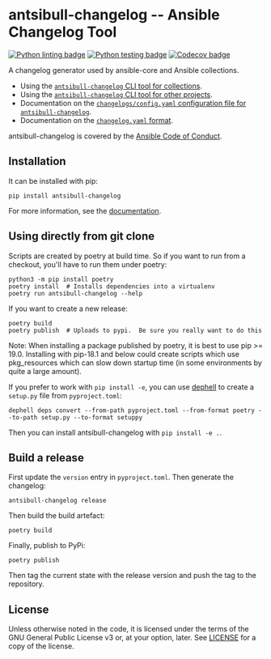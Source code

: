 # antsibull-changelog -- Ansible Changelog Tool
[![Python linting badge](https://github.com/ansible-community/antsibull-changelog/workflows/Python%20linting/badge.svg?event=push&branch=main)](https://github.com/ansible-community/antsibull-changelog/actions?query=workflow%3A%22Python+linting%22+branch%3Amain)
[![Python testing badge](https://github.com/ansible-community/antsibull-changelog/workflows/Python%20testing/badge.svg?event=push&branch=main)](https://github.com/ansible-community/antsibull-changelog/actions?query=workflow%3A%22Python+testing%22+branch%3Amain)
[![Codecov badge](https://img.shields.io/codecov/c/github/ansible-community/antsibull-changelog)](https://codecov.io/gh/ansible-community/antsibull-changelog)

A changelog generator used by ansible-core and Ansible collections.

- Using the
  [`antsibull-changelog` CLI tool for collections](https://github.com/ansible-community/antsibull-changelog/tree/main/docs/changelogs.rst).
- Using the
  [`antsibull-changelog` CLI tool for other projects](https://github.com/ansible-community/antsibull-changelog/tree/main/docs/other-projects.rst).
- Documentation on the [`changelogs/config.yaml` configuration file for `antsibull-changelog`](https://github.com/ansible-community/antsibull-changelog/tree/main/docs/changelog-configuration.rst).
- Documentation on the
  [`changelog.yaml` format](https://github.com/ansible-community/antsibull-changelog/tree/main/docs/changelog.yaml-format.md).

antsibull-changelog is covered by the [Ansible Code of Conduct](https://docs.ansible.com/ansible/latest/community/code_of_conduct.html).

## Installation

It can be installed with pip:

    pip install antsibull-changelog

For more information, see the
[documentation](https://github.com/ansible-community/antsibull-changelog/tree/main/docs/changelogs.rst).

## Using directly from git clone

Scripts are created by poetry at build time.  So if you want to run from
a checkout, you'll have to run them under poetry:

    python3 -m pip install poetry
    poetry install  # Installs dependencies into a virtualenv
    poetry run antsibull-changelog --help

If you want to create a new release:

    poetry build
    poetry publish  # Uploads to pypi.  Be sure you really want to do this

Note: When installing a package published by poetry, it is best to use pip >= 19.0.
Installing with pip-18.1 and below could create scripts which use pkg_resources
which can slow down startup time (in some environments by quite a large amount).

If you prefer to work with `pip install -e`, you can use [dephell](https://pypi.org/project/dephell/)
to create a `setup.py` file from `pyproject.toml`:

    dephell deps convert --from-path pyproject.toml --from-format poetry --to-path setup.py --to-format setuppy

Then you can install antsibull-changelog with `pip install -e .`.

## Build a release

First update the `version` entry in `pyproject.toml`. Then generate the changelog:

    antsibull-changelog release

Then build the build artefact:

    poetry build

Finally, publish to PyPi:

    poetry publish

Then tag the current state with the release version and push the tag to the repository.

## License

Unless otherwise noted in the code, it is licensed under the terms of the GNU
General Public License v3 or, at your option, later. See
[LICENSE](https://github.com/ansible-community/antsibull-changelog/tree/main/LICENSE)
for a copy of the license.
